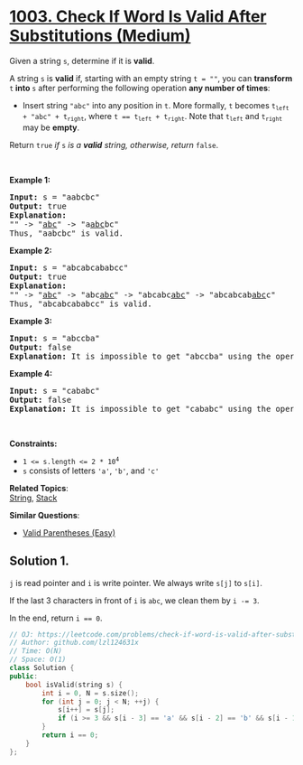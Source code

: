 # [1003. Check If Word Is Valid After Substitutions (Medium)](https://leetcode.com/problems/check-if-word-is-valid-after-substitutions/)

<p>Given a string <code>s</code>, determine if it is <strong>valid</strong>.</p>

<p>A string <code>s</code> is <strong>valid</strong> if, starting with an empty string <code>t = ""</code>, you can <strong>transform </strong><code>t</code><strong> into </strong><code>s</code> after performing the following operation <strong>any number of times</strong>:</p>

<ul>
	<li>Insert string <code>"abc"</code> into any position in <code>t</code>. More formally, <code>t</code> becomes <code>t<sub>left</sub> + "abc" + t<sub>right</sub></code>, where <code>t == t<sub>left</sub> + t<sub>right</sub></code>. Note that <code>t<sub>left</sub></code> and <code>t<sub>right</sub></code> may be <strong>empty</strong>.</li>
</ul>

<p>Return <code>true</code> <em>if </em><code>s</code><em> is a <strong>valid</strong> string, otherwise, return</em> <code>false</code>.</p>

<p>&nbsp;</p>
<p><strong>Example 1:</strong></p>

<pre><strong>Input:</strong> s = "aabcbc"
<strong>Output:</strong> true
<strong>Explanation:</strong>
"" -&gt; "<u>abc</u>" -&gt; "a<u>abc</u>bc"
Thus, "aabcbc" is valid.</pre>

<p><strong>Example 2:</strong></p>

<pre><strong>Input:</strong> s = "abcabcababcc"
<strong>Output:</strong> true
<strong>Explanation:</strong>
"" -&gt; "<u>abc</u>" -&gt; "abc<u>abc</u>" -&gt; "abcabc<u>abc</u>" -&gt; "abcabcab<u>abc</u>c"
Thus, "abcabcababcc" is valid.
</pre>

<p><strong>Example 3:</strong></p>

<pre><strong>Input:</strong> s = "abccba"
<strong>Output:</strong> false
<strong>Explanation:</strong> It is impossible to get "abccba" using the operation.
</pre>

<p><strong>Example 4:</strong></p>

<pre><strong>Input:</strong> s = "cababc"
<strong>Output:</strong> false
<strong>Explanation:</strong> It is impossible to get "cababc" using the operation.
</pre>

<p>&nbsp;</p>
<p><strong>Constraints:</strong></p>

<ul>
	<li><code>1 &lt;= s.length &lt;= 2 * 10<sup>4</sup></code></li>
	<li><code>s</code> consists of letters <code>'a'</code>, <code>'b'</code>, and <code>'c'</code></li>
</ul>


**Related Topics**:  
[String](https://leetcode.com/tag/string/), [Stack](https://leetcode.com/tag/stack/)

**Similar Questions**:
* [Valid Parentheses (Easy)](https://leetcode.com/problems/valid-parentheses/)

## Solution 1.

`j` is read pointer and `i` is write pointer. We always write `s[j]` to `s[i]`.

If the last 3 characters in front of `i` is `abc`, we clean them by `i -= 3`.

In the end, return `i == 0`.

```cpp
// OJ: https://leetcode.com/problems/check-if-word-is-valid-after-substitutions/
// Author: github.com/lzl124631x
// Time: O(N)
// Space: O(1)
class Solution {
public:
    bool isValid(string s) {
        int i = 0, N = s.size();
        for (int j = 0; j < N; ++j) {
            s[i++] = s[j];
            if (i >= 3 && s[i - 3] == 'a' && s[i - 2] == 'b' && s[i - 1] == 'c') i -= 3;
        }
        return i == 0;
    }
};
```
